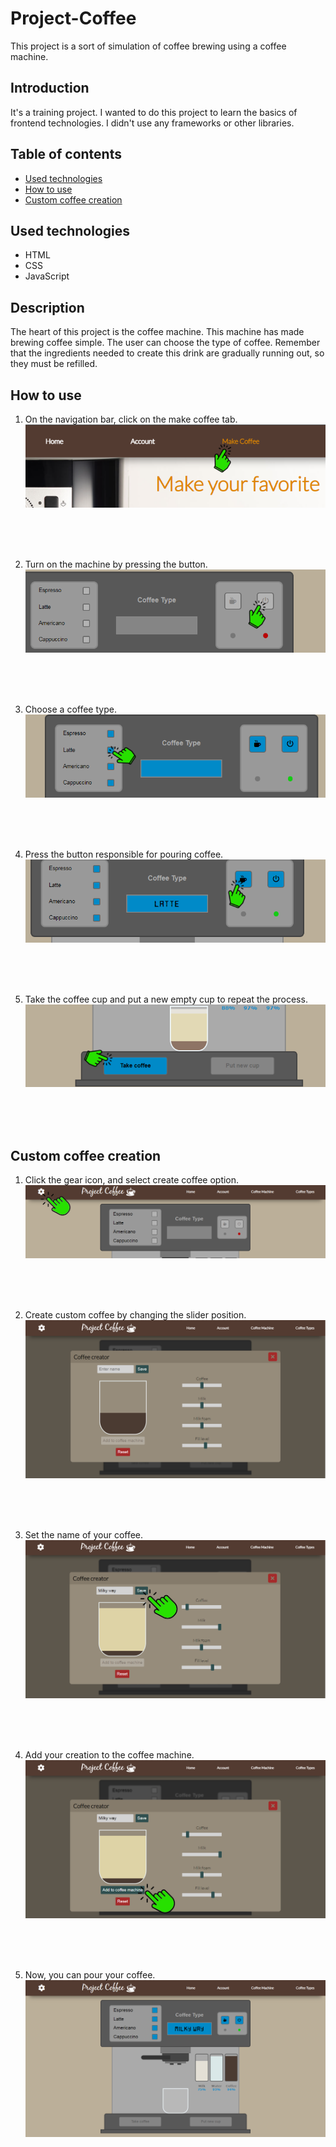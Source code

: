 # Project-Coffee
This project is a sort of simulation of coffee brewing using a coffee machine.

## Introduction
It's a training project. I wanted to do this project to learn the basics of frontend technologies. I didn't use any frameworks or other libraries.

## Table of contents
* [Used technologies](https://github.com/Bartolem/Project-Coffee#used-technologies)
* [How to use](https://github.com/Bartolem/Project-Coffee#usage)
* [Custom coffee creation](https://github.com/Bartolem/Project-Coffee#custom-coffee-creation)

## Used technologies
* HTML
* CSS
* JavaScript

## Description
The heart of this project is the coffee machine. This machine has made brewing coffee simple. The user can choose the type of coffee. Remember that the ingredients needed to create this drink are gradually running out, so they must be refilled.

## How to use
1. On the navigation bar, click on the make coffee tab.
![](src/images/usage1.png)
<br>
<br>
<br>

2. Turn on the machine by pressing the button.
![](src/images/usage2.png)
<br>
<br>
<br>

3. Choose a coffee type.
<br>![](src/images/usage3.png)
<br>
<br>
<br>

4. Press the button responsible for pouring coffee.
![](src/images/usage4.png)
<br>
<br>
<br>

5. Take the coffee cup and put a new empty cup to repeat the process.
![](src/images/usage5.png)
<br>
<br>
<br>

## Custom coffee creation
1. Click the gear icon, and select create coffee option.
![](src/images/create1.png)
<br>
<br>
<br>

2. Create custom coffee by changing the slider position.
![](src/images/create2.png)
<br>
<br>
<br>

3. Set the name of your coffee.
![](src/images/create3.png)
<br>
<br>
<br>

4. Add your creation to the coffee machine.
![](src/images/create4.png)
<br>
<br>
<br>

5. Now, you can pour your coffee.
![](src/images/create5.png)
